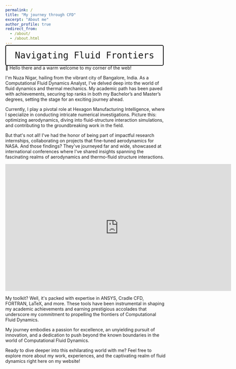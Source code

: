 ```yaml
---
permalink: /
title: "My journey through CFD"
excerpt: "About me"
author_profile: true
redirect_from: 
  - /about/
  - /about.html
---
```


<kbd style="font-size: 2em; padding: 0.5em 1em; border: 2px solid #000; border-radius: 5px;">Navigating Fluid Frontiers</kbd>

👋 Hello there and a warm welcome to my corner of the web!

I'm Nuza Nigar, hailing from the vibrant city of Bangalore, India. As a Computational Fluid Dynamics Analyst, I've delved deep into the world of fluid dynamics and thermal mechanics. My academic path has been paved with achievements, securing top ranks in both my Bachelor’s and Master’s degrees, setting the stage for an exciting journey ahead.

Currently, I play a pivotal role at Hexagon Manufacturing Intelligence, where I specialize in conducting intricate numerical investigations. Picture this: optimizing aerodynamics, diving into fluid-structure interaction simulations, and contributing to the groundbreaking work in the field.

But that's not all! I've had the honor of being part of impactful research internships, collaborating on projects that fine-tuned aerodynamics for NASA. And those findings? They've journeyed far and wide, showcased at international conferences where I've shared insights spanning the fascinating realms of aerodynamics and thermo-fluid structure interactions.

<iframe src="https://www.linkedin.com/embed/feed/update/urn:li:ugcPost:6976578107050770432?compact=1" height="399" width="710" frameborder="0" allowfullscreen="" title="Embedded post"></iframe>

My toolkit? Well, it's packed with expertise in ANSYS, Cradle CFD, FORTRAN, LaTeX, and more. These tools have been instrumental in shaping my academic achievements and earning prestigious accolades that underscore my commitment to propelling the frontiers of Computational Fluid Dynamics.

My journey embodies a passion for excellence, an unyielding pursuit of innovation, and a dedication to push beyond the known boundaries in the world of Computational Fluid Dynamics.

Ready to dive deeper into this exhilarating world with me? Feel free to explore more about my work, experiences, and the captivating realm of fluid dynamics right here on my website! 


